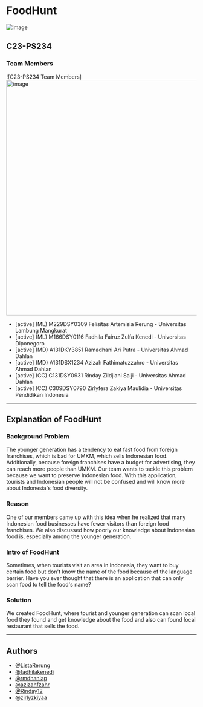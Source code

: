 # FoodHunt

![image](https://github.com/Bangkit-Product-Based-Capstone-Project/.github/assets/87255617/c0820497-aef5-402a-adbd-6e51f60a5311)



## C23-PS234
### Team Members

![C23-PS234 Team Members]<img width="623" alt="image" src="https://github.com/Bangkit-Product-Based-Capstone-Project/.github/assets/87255617/e60ac509-5c6f-4ffb-a57e-5e30105acee6">

* [active] (ML) M229DSY0309 Felisitas Artemisia Rerung - Universitas Lambung Mangkurat
* [active] (ML) M166DSY0116 Fadhila Fairuz Zulfa Kenedi - Universitas Diponegoro
* [active] (MD) A131DKY3851 Ramadhani Ari Putra - Universitas Ahmad Dahlan
* [active] (MD) A131DSX1234 Azizah Fathimatuzzahro - Universitas Ahmad Dahlan
* [active] (CC) C131DSY0931 Rinday Zildjiani Salji - Universitas Ahmad Dahlan
* [active] (CC) C309DSY0790 Zirlyfera Zakiya Maulidia - Universitas Pendidikan Indonesia

---

## Explanation of FoodHunt
### Background Problem

The younger generation has a tendency to eat fast food from foreign franchises, which is bad for UMKM, which sells Indonesian food. Additionally, because foreign franchises have a budget for advertising, they can reach more people than UMKM. Our team wants to tackle this problem because we want to preserve Indonesian food. With this application, tourists and Indonesian people will not be confused and will know more about Indonesia's food diversity.

### Reason

One of our members came up with this idea when he realized that many Indonesian food businesses have fewer visitors than foreign food franchises. We also discussed how poorly our knowledge about Indonesian food is, especially among the younger generation.

### Intro of FoodHunt

Sometimes, when tourists visit an area in Indonesia, they want to buy certain food but don't know the name of the food because of the language barrier. Have you ever thought that there is an application that can only scan food to tell the food's name?

### Solution

We created FoodHunt, where tourist and younger generation can scan local food they found and get knowledge about the food and also can found local restaurant that sells the food.

---
## Authors
- [@ListaRerung](https://github.com/ListaRerung)
- [@fadhilakenedi](https://github.com/fadhilakenedi)
- [@rmdhaniap](https://github.com/rmdhaniap)
- [@azizahfzahr](https://github.com/azizahfzahr)
- [@Rinday12](https://github.com/Rinday12)
- [@zirlyzkiyaa](https://github.com/zirlyzkiyaa)
